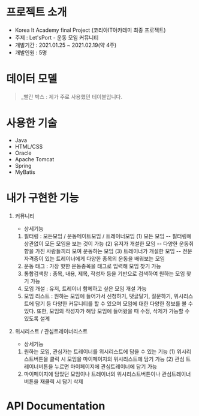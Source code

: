 # 프로젝트 소개

* Korea It Academy final Project (코리아IT아카데미 최종 프로젝트)
* 주제 : Let'sPort - 운동 모임 커뮤니티
* 개발기간 : 2021.01.25 ~ 2021.02.19(약 4주)
* 개발인원 : 5명

# 데이터 모델

> _빨간 박스 : 제가 주로 사용했던 테이블입니다.


# 사용한 기술

* Java
* HTML/CSS
* Oracle
* Apache Tomcat
* Spring
* MyBatis

# 내가 구현한 기능

1. 커뮤니티

   * 상세기능
   1) 필터링 : 모든모임 / 운동메이트모임 / 트레이너모임
      (1) 모든 모임
          -- 필터링에 상관없이 모든 모임을 보는 것이 가능
      (2) 유저가 개설한 모임
          -- 다양한 운동취향을 가진 사람들끼리 모여 운동하는 모임
      (3) 트레이너가 개설한 모임
          -- 전문자격증이 있는 트레이너에게 다양한 종목의 운동을
            배워보는 모임
   2) 운동 태그   : 가장 핫한 운동종목을 태그로 입력해 모임 찾기 가능
   3) 통합검색창  : 종목, 내용, 제목, 작성자 등을 기반으로 검색하여 원하는 모임 찾기 가능
   4) 모임 개설   : 유저, 트레이너 함께하고 싶은 모임 개설 가능
   5) 모임 리스트 : 원하는 모임에 들어가서 신청하기, 댓글달기, 질문하기, 위시리스트에 담기 등 다양한 커뮤니티를 할 수 있으며
                   모임에 대한 다양한 정보를 볼 수 있다.
                   또한, 모임의 작성자가 해당 모임에 들어왔을 때 수정, 삭제가 가능할 수 있도록 설계


2. 위시리스트 / 관심트레이너리스트

   * 상세기능
   1) 원하는 모임, 관심가는 트레이너를 위시리스트에 담을 수 있는 기능
      (1) 위시리스트버튼을 클릭 시 모임을 마이페이지의 위시리스트에 담기 가능
      (2) 관심 트레이너버튼을 누르면 마이페이지에 관심트레이너에 담기 가능
   2) 마이페이지에 담았던 모임이나 트레이너의 위시리스트버튼이나 관심트레이너 버튼을 재클릭 시 담기 삭제

  
# API Documentation
